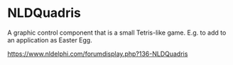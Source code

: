 # NLDQuadris
A graphic control component that is a small Tetris-like game. E.g. to add to an application as Easter Egg.

https://www.nldelphi.com/forumdisplay.php?136-NLDQuadris
